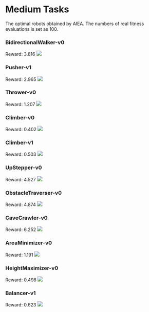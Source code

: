 
# Medium Tasks

The optimal robots obtained by AIEA. The numbers of real fitness evaluations is set as 100.

### BidirectionalWalker-v0
Reward: 3.816
<img src="https://github.com/shuleiLiu/AIEA-GIF/blob/main/task_gif/BidirectionalWalker-v0_3.816.gif" />

### Pusher-v1
Reward: 2.965
<img src="https://github.com/shuleiLiu/AIEA-GIF/blob/main/task_gif/Pusher-v1_2.965.gif" />

### Thrower-v0
Reward: 1.207
<img src="https://github.com/shuleiLiu/AIEA-GIF/blob/main/task_gif/Thrower-v0_1.207.gif" />

### Climber-v0
Reward: 0.402
<img src="https://github.com/shuleiLiu/AIEA-GIF/blob/main/task_gif/Climber-v0_0.402.gif" />

### Climber-v1
Reward: 0.503
<img src="https://github.com/shuleiLiu/AIEA-GIF/blob/main/task_gif/Climber-v1_0.503.gif" />

### UpStepper-v0
Reward: 4.527
<img src="https://github.com/shuleiLiu/AIEA-GIF/blob/main/task_gif/UpStepper-v0_4.527.gif" />

### ObstacleTraverser-v0
Reward: 4.874
<img src="https://github.com/shuleiLiu/AIEA-GIF/blob/main/task_gif/ObstacleTraverser-v0_4.874.gif" />

### CaveCrawler-v0 
Reward: 6.252
<img src="https://github.com/shuleiLiu/AIEA-GIF/blob/main/task_gif/CaveCrawler-v0_6.252.gif" />

### AreaMinimizer-v0
Reward: 1.191
<img src="https://github.com/shuleiLiu/AIEA-GIF/blob/main/task_gif/AreaMinimizer-v0_1.191.gif" />

### HeightMaximizer-v0
Reward: 0.498
<img src="https://github.com/shuleiLiu/AIEA-GIF/blob/main/task_gif/HeightMaximizer-v0_0.498.gif" />

### Balancer-v1
Reward: 0.623
<img src="https://github.com/shuleiLiu/AIEA-GIF/blob/main/task_gif/Balancer-v1_0.623.gif" />
